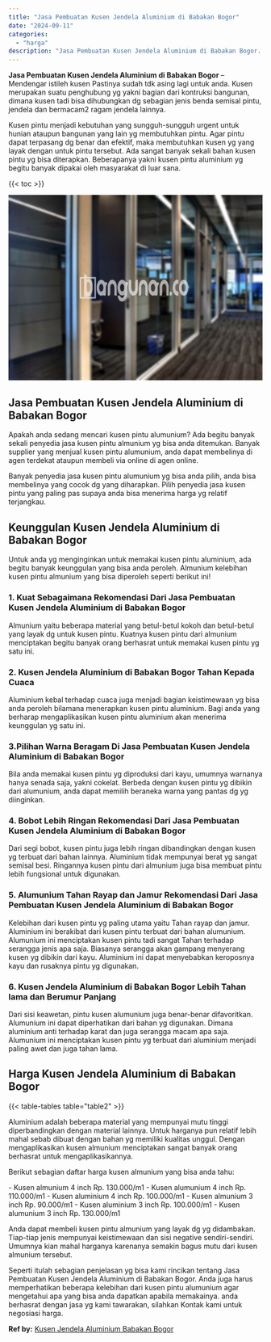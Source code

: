 ```yaml
---
title: "Jasa Pembuatan Kusen Jendela Aluminium di Babakan Bogor"
date: "2024-09-11"
categories: 
  - "harga"
description: "Jasa Pembuatan Kusen Jendela Aluminium di Babakan Bogor. Seperti itulah sebagian penjelasan yg bisa kami rincikan tentang Jasa Pembuatan Kusen Jendela Alumin..."
---
```


**Jasa Pembuatan Kusen Jendela Aluminium di Babakan Bogor** – Mendengar istileh kusen Pastinya sudah tdk asing lagi untuk anda. Kusen merupakan suatu penghubung yg yakni bagian dari kontruksi bangunan, dimana kusen tadi bisa dihubungkan dg sebagian jenis benda semisal pintu, jendela dan bermacam2 ragam jendela lainnya.

Kusen pintu menjadi kebutuhan yang sungguh-sungguh urgent untuk hunian ataupun bangunan yang lain yg membutuhkan pintu. Agar pintu dapat terpasang dg benar dan efektif, maka membutuhkan kusen yg yang layak dengan untuk pintu tersebut. Ada sangat banyak sekali bahan kusen pintu yg bisa diterapkan. Beberapanya yakni kusen pintu aluminium yg begitu banyak dipakai oleh masyarakat di luar sana.

{{< toc >}}

![Jasa Pembuatan Kusen Jendela Aluminium di Babakan Bogor](/images/harga-kusen-jendela-alumunium-45.png)

## Jasa Pembuatan Kusen Jendela Aluminium di Babakan Bogor

Apakah anda sedang mencari kusen pintu alumunium? Ada begitu banyak sekali penyedia jasa kusen pintu almunium yg bisa anda ditemukan. Banyak supplier yang menjual kusen pintu alumunium, anda dapat membelinya di agen terdekat ataupun membeli via online di agen online.

Banyak penyedia jasa kusen pintu alumunium yg bisa anda pilih, anda bisa membelinya yang cocok dg yang diharapkan. Pilih penyedia jasa kusen pintu yang paling pas supaya anda bisa menerima harga yg relatif terjangkau.

## Keunggulan Kusen Jendela Aluminium di Babakan Bogor

Untuk anda yg menginginkan untuk memakai kusen pintu aluminium, ada begitu banyak keunggulan yang bisa anda peroleh. Almunium kelebihan kusen pintu almunium yang bisa diperoleh seperti berikut ini!

### 1\. Kuat Sebagaimana Rekomendasi Dari Jasa Pembuatan Kusen Jendela Aluminium di Babakan Bogor

Almunium yaitu beberapa material yang betul-betul kokoh dan betul-betul yang layak dg untuk kusen pintu. Kuatnya kusen pintu dari almunium menciptakan begitu banyak orang berhasrat untuk memakai kusen pintu yg satu ini.

### 2\. Kusen Jendela Aluminium di Babakan Bogor Tahan Kepada Cuaca

Aluminium kebal terhadap cuaca juga menjadi bagian keistimewaan yg bisa anda peroleh bilamana menerapkan kusen pintu aluminium. Bagi anda yang berharap mengaplikasikan kusen pintu aluminium akan menerima keunggulan yg satu ini.

### 3.Pilihan Warna Beragam Di Jasa Pembuatan Kusen Jendela Aluminium di Babakan Bogor

Bila anda memakai kusen pintu yg diproduksi dari kayu, umumnya warnanya hanya senada saja, yakni cokelat. Berbeda dengan kusen pintu yg dibikin dari alumunium, anda dapat memilih beraneka warna yang pantas dg yg diinginkan.

### 4\. Bobot Lebih Ringan Rekomendasi Dari Jasa Pembuatan Kusen Jendela Aluminium di Babakan Bogor

Dari segi bobot, kusen pintu juga lebih ringan dibandingkan dengan kusen yg terbuat dari bahan lainnya. Aluminium tidak mempunyai berat yg sangat semisal besi. Ringannya kusen pintu dari almunium juga bisa membuat pintu lebih fungsional untuk digunakan.

### 5\. Alumunium Tahan Rayap dan Jamur Rekomendasi Dari Jasa Pembuatan Kusen Jendela Aluminium di Babakan Bogor

Kelebihan dari kusen pintu yg paling utama yaitu Tahan rayap dan jamur. Aluminium ini berakibat dari kusen pintu terbuat dari bahan alumunium. Alumunium ini menciptakan kusen pintu tadi sangat Tahan terhadap serangga jenis apa saja. Biasanya serangga akan gampang menyerang kusen yg dibikin dari kayu. Aluminium ini dapat menyebabkan keroposnya kayu dan rusaknya pintu yg digunakan.

### 6\. Kusen Jendela Aluminium di Babakan Bogor Lebih Tahan lama dan Berumur Panjang

Dari sisi keawetan, pintu kusen alumunium juga benar-benar difavoritkan. Alumunium ini dapat diperhatikan dari bahan yg digunakan. Dimana aluminium anti terhadap karat dan juga serangga macam apa saja. Alumunium ini menciptakan kusen pintu yg terbuat dari aluminium menjadi paling awet dan juga tahan lama.

## Harga Kusen Jendela Aluminium di Babakan Bogor

{{< table-tables table="table2" >}}

Aluminium adalah beberapa material yang mempunyai mutu tinggi diperbandingkan dengan material lainnya. Untuk harganya pun relatif lebih mahal sebab dibuat dengan bahan yg memiliki kualitas unggul. Dengan mengaplikasikan kusen almunium menciptakan sangat banyak orang berhasrat untuk mengaplikasikannya.

Berikut sebagian daftar harga kusen almunium yang bisa anda tahu:

\- Kusen almunium 4 inch Rp. 130.000/m1 - Kusen alumunium 4 inch Rp. 110.000/m1 - Kusen aluminium 4 inch Rp. 100.000/m1 - Kusen almunium 3 inch Rp. 90.000/m1 - Kusen aluminium 3 inch Rp. 100.000/m1 - Kusen alumunium 3 inch Rp. 130.000/m1

Anda dapat membeli kusen pintu almunium yang layak dg yg didambakan. Tiap-tiap jenis mempunyai keistimewaan dan sisi negative sendiri-sendiri. Umumnya kian mahal harganya karenanya semakin bagus mutu dari kusen almunium tersebut.

Seperti itulah sebagian penjelasan yg bisa kami rincikan tentang Jasa Pembuatan Kusen Jendela Aluminium di Babakan Bogor. Anda juga harus memperhatikan beberapa kelebihan dari kusen pintu alumunium agar mengetahui apa yang bisa anda dapatkan apabila memakainya. anda berhasrat dengan jasa yg kami tawarakan, silahkan Kontak kami untuk negosiasi harga.

**Ref by:** [Kusen Jendela Aluminium Babakan Bogor](https://id.wikipedia.org/wiki/Kusen)
